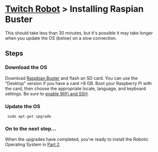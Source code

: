# [Twitch Robot](./README.md) > Installing Raspian Buster

This should take less than 30 minutes, but it's possible it may take longer when you update the OS (below) on a slow connection.

## Steps

### Download the OS

Download [Raspbian Buster](https://www.raspberrypi.org/downloads/raspbian/) and flash an SD card. You can use the "Desktop" version if you have a card >8 GB. Boot your Raspberry Pi with the card, then choose the appropriate locale, language, and keyboard settings. Be sure to [enable WiFi and SSH](https://www.raspberrypi.org/documentation/remote-access/ssh/).

### Update the OS

     sudo apt-get upgrade

### On to the next step...

When the upgrades have completed, you're ready to install the Robotic Operating System in [Part 2](./Part2-ROS.md).